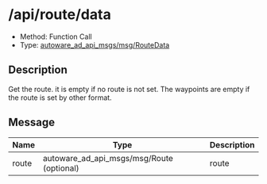 # /api/route/data

- Method: Function Call
- Type: [autoware_ad_api_msgs/msg/RouteData](../type/autoware_ad_api_msgs/msg/route_data.md)

## Description

Get the route. it is empty if no route is not set. The waypoints are empty if the route is set by other format.

## Message

| Name  | Type                                      | Description |
| ----- | ----------------------------------------- | ----------- |
| route | autoware_ad_api_msgs/msg/Route (optional) | route       |
